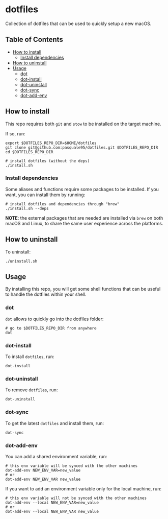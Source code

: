 # dotfiles

Collection of dotfiles that can be used to quickly setup a new macOS.

## Table of Contents <!-- omit in toc -->

- [How to install](#how-to-install)
  - [Install dependencies](#install-dependencies)
- [How to uninstall](#how-to-uninstall)
- [Usage](#usage)
  - [dot](#dot)
  - [dot-install](#dot-install)
  - [dot-uninstall](#dot-uninstall)
  - [dot-sync](#dot-sync)
  - [dot-add-env](#dot-add-env)

## How to install

This repo requires both `git` and `stow` to be installed on the target machine.

If so, run:

```shell
export $DOTFILES_REPO_DIR=$HOME/dotfiles
git clone git@github.com:pasquale95/dotfiles.git $DOTFILES_REPO_DIR
cd $DOTFILES_REPO_DIR

# install dotfiles (without the deps)
./install.sh
```

### Install dependencies

Some aliases and functions require some packages to be installed. If you want, you can install them by running:

```shell
# install dotfiles and dependencies through "brew"
./install.sh --deps
```

**NOTE**: the external packages that are needed are installed via `brew` on both macOS and Linux, to share the same user experience across the platforms.

## How to uninstall

To uninstall:

```shell
./uninstall.sh
```

## Usage

By installing this repo, you will get some shell functions that can be useful to handle the dotfiles within your shell.

### dot

`dot` allows to quickly go into the dotfiles folder:

```shell
# go to $DOTFILES_REPO_DIR from anywhere
dot
```

### dot-install

To install `dotfiles`, run:

```shell
dot-install
```

### dot-uninstall

To remove `dotfiles`, run:

```shell
dot-uninstall
```

### dot-sync

To get the latest `dotfiles` and install them, run:

```shell
dot-sync
```

### dot-add-env

You can add a shared environment variable, run:

```shell
# this env variable will be synced with the other machines
dot-add-env NEW_ENV_VAR=new_value
# or
dot-add-env NEW_ENV_VAR new_value
```

If you want to add an environment variable only for the local machine, run:

```shell
# this env variable will not be synced with the other machines
dot-add-env --local NEW_ENV_VAR=new_value
# or
dot-add-env --local NEW_ENV_VAR new_value
```
